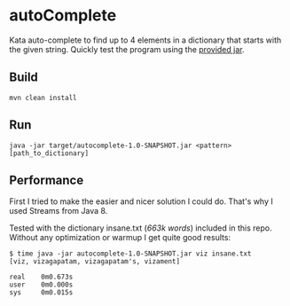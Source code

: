 # autoComplete
Kata auto-complete to find up to 4 elements in a dictionary that starts with the given string.
Quickly test the program using the [provided jar](autocomplete-1.0-SNAPSHOT.jar).
## Build
`mvn clean install`
## Run
`java -jar target/autocomplete-1.0-SNAPSHOT.jar <pattern> [path_to_dictionary]`
## Performance
First I tried to make the easier and nicer solution I could do. That's why I used Streams from Java 8.

Tested with the dictionary insane.txt (_663k words_) included in this repo. Without any optimization or warmup I get quite good results:
```
$ time java -jar autocomplete-1.0-SNAPSHOT.jar viz insane.txt
[viz, vizagapatam, vizagapatam's, vizament]

real    0m0.673s
user    0m0.000s
sys     0m0.015s
```

